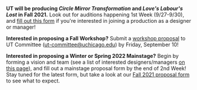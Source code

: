 **UT will be producing *Circle Mirror Transformation* and *Love's Labour's Lost* in Fall 2021.** Look out for auditions happening 1st Week (9/27-9/30), and [fill out this form](https://forms.gle/qRpMdFR1HDCxAdTi8) if you're interested in joining a production as a designer or manager!

**Interested in proposing a Fall Workshop?** Submit a [workshop proposal](https://docs.google.com/document/d/1dzDkBSw-pfvZGrv60M3INPljW6JH5gYglF1t8eCwMjw/edit) to UT Committee ([ut-committee@uchicago.edu](mailto:ut-committee@uchicago.edu?subject=Fall%202021%20Workshop%20Proposal)) by Friday, September 10!

**Interested in proposing a Winter or Spring 2022 Mainstage?** Begin by forming a vision and team (see a list of interested designers/managers [on this page](https://docs.google.com/document/d/1-CPp6fKgUhwP6BdVOM4c6b-2FGZw49l3K-5_jnMQ5rk/edit)), and fill out a mainstage proposal form by the end of 2nd Week! Stay tuned for the latest form, but take a look at our [Fall 2021 proposal form](https://docs.google.com/document/d/1K4Ngp5VwA3ERQ2mI-oCALsg6-hNVvTWd/edit) to see what to expect.
